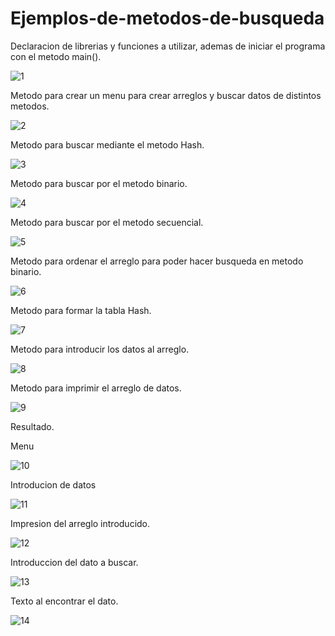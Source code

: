# Ejemplos-de-metodos-de-busqueda
Declaracion de librerias y funciones a utilizar, ademas de iniciar el programa con el metodo main().

![1](https://user-images.githubusercontent.com/71307223/97352557-6f64d580-1858-11eb-827b-216b936b6c23.png)

Metodo para crear un menu para crear arreglos y buscar datos de distintos metodos.

![2](https://user-images.githubusercontent.com/71307223/97352559-6ffd6c00-1858-11eb-8304-cbd521e0308e.png)

Metodo para buscar mediante el metodo Hash.

![3](https://user-images.githubusercontent.com/71307223/97352560-6ffd6c00-1858-11eb-9df9-b7a90d6b4779.png)

Metodo para buscar por el metodo binario.

![4](https://user-images.githubusercontent.com/71307223/97352561-70960280-1858-11eb-99c6-4b600aba3958.png)

Metodo para buscar por el metodo secuencial.

![5](https://user-images.githubusercontent.com/71307223/97352565-70960280-1858-11eb-9ddc-9c25e0d683a2.png)

Metodo para ordenar el arreglo para poder hacer busqueda en metodo binario.

![6](https://user-images.githubusercontent.com/71307223/97352567-712e9900-1858-11eb-9054-4574f3530726.png)

Metodo para formar la tabla Hash.

![7](https://user-images.githubusercontent.com/71307223/97352570-712e9900-1858-11eb-9e42-c1f693dbcf36.png)

Metodo para introducir los datos al arreglo.

![8](https://user-images.githubusercontent.com/71307223/97352571-71c72f80-1858-11eb-859c-3d06c829ff8a.png)

Metodo para imprimir el arreglo de datos.

![9](https://user-images.githubusercontent.com/71307223/97352573-71c72f80-1858-11eb-92c7-0f1d3aadf031.png)

Resultado.

Menu

![10](https://user-images.githubusercontent.com/71307223/97352575-725fc600-1858-11eb-90f2-697e33337359.png)

Introducion de datos

![11](https://user-images.githubusercontent.com/71307223/97352576-725fc600-1858-11eb-8245-69fa4cdbda94.png)

Impresion del arreglo introducido.

![12](https://user-images.githubusercontent.com/71307223/97352577-72f85c80-1858-11eb-8e86-e0965e9ef257.png)

Introduccion del dato a buscar.

![13](https://user-images.githubusercontent.com/71307223/97352578-72f85c80-1858-11eb-93f7-bd802a46d0c0.png)

Texto al encontrar el dato.

![14](https://user-images.githubusercontent.com/71307223/97352579-7390f300-1858-11eb-8236-f621f9d9ce8b.png)

